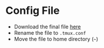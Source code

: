 # Config File

- Download the final file [here](../tmux.conf)
- Rename the file to `.tmux.conf`
- Move the file to home directory (`~`)